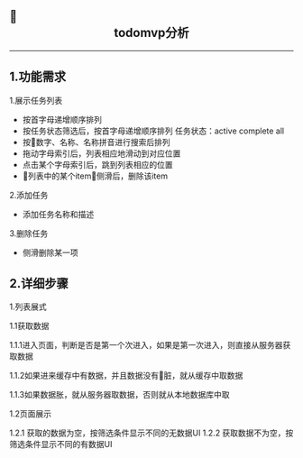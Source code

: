 ## <center>todomvp分析</center>
----
## 1.功能需求
1.展示任务列表
- 按首字母递增顺序排列
- 按任务状态筛选后，按首字母递增顺序排列 任务状态：active complete all
- 按数字、名称、名称拼音进行搜索后排列
- 拖动字母索引后，列表相应地滑动到对应位置
- 点击某个字母索引后，跳到列表相应的位置
- 列表中的某个item侧滑后，删除该item

2.添加任务
- 添加任务名称和描述

3.删除任务
- 侧滑删除某一项

## 2.详细步骤
1.列表展式  

1.1获取数据

1.1.1进入页面，判断是否是第一个次进入，如果是第一次进入，则直接从服务器获取数据  

1.1.2如果进来缓存中有数据，并且数据没有脏，就从缓存中取数据  

1.1.3如果数据胀，就从服务器取数据，否则就从本地数据库中取  

1.2页面展示

1.2.1 获取的数据为空，按筛选条件显示不同的无数据UI
1.2.2 获取数据不为空，按筛选条件显示不同的有数据UI
